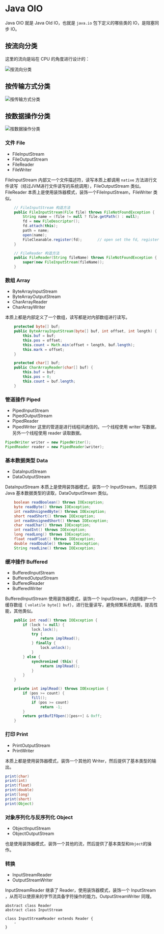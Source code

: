 # Java OIO

Java OIO 就是 Java Old IO，也就是 `java.io` 包下定义的哪些类的 IO，是阻塞同步 IO。

## 按流向分类

这里的流向是站在 CPU 的角度进行设计的：

![按流向分类](image.png)

## 按传输方式分类

![按传输方式分类](image-1.png)

## 按数据操作分类

![按数据操作分类](image-2.png)

### 文件 File

- FileInputStream
- FileOutputStream
- FileReader
- FileWriter

FileInputStream 内部又一个文件描述符，读写本质上都调用 `native` 方法进行文件读写（经过JVM进行文件读写的系统调用），FileOutputStream 类似。
FileReader 本质上是使用装饰器模式，装饰一个FileInputStream，FileWriter 类似。

```Java
    // FileInputStream 构造方法
    public FileInputStream(File file) throws FileNotFoundException {
        String name = (file != null ? file.getPath() : null);
        fd = new FileDescriptor();
        fd.attach(this);
        path = name;
        open(name);
        FileCleanable.register(fd);       // open set the fd, register the cleanup
    }
```

```Java
    // FileReader 构造方法
    public FileReader(String fileName) throws FileNotFoundException {
        super(new FileInputStream(fileName));
    }
```

### 数组 Array

- ByteArrayInputStream
- ByteArrayOutputStream
- CharArrayReader
- CharArrayWriter

本质上都是内部定义了一个数组，读写都是对内部数组进行读写。

```Java
    protected byte[] buf;
    public ByteArrayInputStream(byte[] buf, int offset, int length) {
        this.buf = buf;
        this.pos = offset;
        this.count = Math.min(offset + length, buf.length);
        this.mark = offset;
    }
```

```Java
    protected char[] buf;
    public CharArrayReader(char[] buf) {
        this.buf = buf;
        this.pos = 0;
        this.count = buf.length;
    }
```

### 管道操作 Piped

- PipedInputStream
- PipedOutputStream
- PipedReader
- PipedWriter
这里的管道是进行线程间通信的。一个线程使用 writer 写数据，另外一个线程使用 reader 读取数据。

```Java
PipedWriter writer = new PipedWriter();
PipedReader reader = new PipedReader(writer);
```

### 基本数据类型 Data

- DataInputStream
- DataOutputStream

DataInputStream 本质上是使用装饰器模式，装饰一个 InputStream，然后提供 Java 基本数据类型的读取，DataOutputStream 类似。

```Java
    boolean readBoolean() throws IOException;
    byte readByte() throws IOException;
    int readUnsignedByte() throws IOException;
    short readShort() throws IOException;
    int readUnsignedShort() throws IOException;
    char readChar() throws IOException;
    int readInt() throws IOException;
    long readLong() throws IOException;
    float readFloat() throws IOException;
    double readDouble() throws IOException;
    String readLine() throws IOException;
```

### 缓冲操作 Buffered

- BufferedInputStream
- BufferedOutputStream
- BufferedReader
- BufferedWriter

BufferedInputStream 使用装饰器模式，装饰一个 InputStream，内部维护一个缓存数组（ `volatile byte[] buf`），进行批量读写，避免频繁系统调用，提高性能，其他类似。

```Java
    public int read() throws IOException {
        if (lock != null) {
            lock.lock();
            try {
                return implRead();
            } finally {
                lock.unlock();
            }
        } else {
            synchronized (this) {
                return implRead();
            }
        }
    }

    private int implRead() throws IOException {
        if (pos >= count) {
            fill();
            if (pos >= count)
                return -1;
        }
        return getBufIfOpen()[pos++] & 0xff;
    }
```

### 打印 Print

- PrintOutputStream
- PrintWriter

本质上都是使用装饰器模式，装饰一个其他的 Writer，然后提供了基本类型的输出。

```Java
print(char)
print(int)
print(float)
print(double)
print(long)
print(short)
print(Object)
```

### 对象序列化与反序列化 Object

- ObjectInputStream
- ObjectOutputStream

也是使用装饰器模式，装饰一个其他的流，然后提供了基本类型和`Object`的操作。

### 转换

- InputStreamReader
- OutputStreamWriter

InputStreamReader 继承了 Reader，使用装饰器模式，装饰一个 InputStream ，从而可以使原来的字节流具备字符操作的能力。OutputStreamWriter 同理。

```uml
abstract class Reader
abstract class InputStream

class InputStreamReader extends Reader {
    - 
}
```

